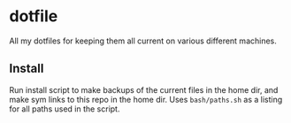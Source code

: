 # dotfile
All my dotfiles for keeping them all current on various different machines.
## Install
Run install script to make backups of the current files in the home dir, and make sym links to this repo in the home dir.
Uses `bash/paths.sh` as a listing for all paths used in the script.
